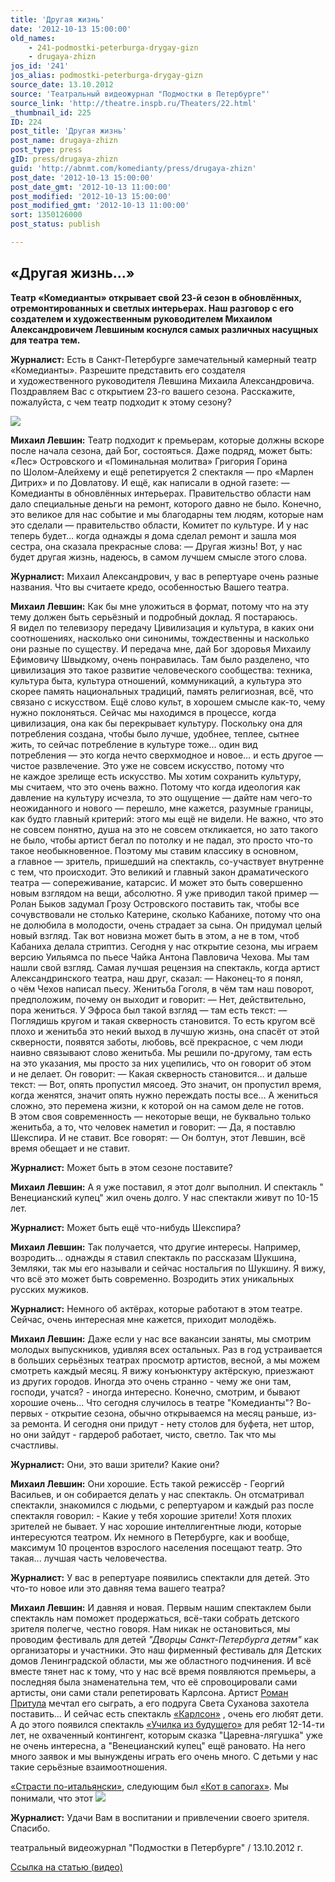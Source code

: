 ```yaml
---
title: 'Другая жизнь'
date: '2012-10-13 15:00:00'
old_names:
    - 241-podmostki-peterburga-drygay-gizn
    - drugaya-zhizn
jos_id: '241'
jos_alias: podmostki-peterburga-drygay-gizn
source_date: 13.10.2012
source: 'Театральный видеожурнал "Подмостки в Петербурге"'
source_link: 'http://theatre.inspb.ru/Theaters/22.html'
_thumbnail_id: 225
ID: 224
post_title: 'Другая жизнь'
post_name: drugaya-zhizn
post_type: press
gID: press/drugaya-zhizn
guid: 'http://abnmt.com/komedianty/press/drugaya-zhizn'
post_date: '2012-10-13 15:00:00'
post_date_gmt: '2012-10-13 11:00:00'
post_modified: '2012-10-13 15:00:00'
post_modified_gmt: '2012-10-13 11:00:00'
sort: 1350126000
post_status: publish

---
```


## «Другая жизнь…»


**Театр «Комедианты» открывает свой 23-й сезон в обновлённых, отремонтированных и светлых интерьерах. Наш разговор с его создателем и художественным руководителем Михаилом Александровичем Левшиным коснулся самых различных насущных для театра тем.**


**Журналист:** Есть в Санкт-Петербурге замечательный камерный театр «Комедианты». Разрешите представить его создателя и художественного руководителя Левшина Михаила Александровича. Поздравляем Вас с открытием 23-го вашего сезона. Расскажите, пожалуйста, с чем театр подходит к этому сезону?


![](../k-otkrytiyu-novogo-sezona/image-01.jpg)


**Михаил Левшин:** Театр подходит к премьерам, которые должны вскоре после начала сезона, дай Бог, состояться. Даже подряд, может быть: «Лес» Островского и «Поминальная молитва» Григория Горина по Шолом-Алейхему и ещё репетируется 2 спектакля — про «Марлен Дитрих» и по Довлатову. И ещё, как написали в одной газете: — Комедианты в обновлённых интерьерах. Правительство области нам дало специальные деньги на ремонт, которого давно не было. Конечно, это великое для нас событие и мы благодарны тем людям, которые нам это сделали — правительство области, Комитет по культуре. И у нас теперь будет… когда однажды я дома сделал ремонт и зашла моя сестра, она сказала прекрасные слова: — Другая жизнь! Вот, у нас будет другая жизнь, надеюсь, в самом лучшем смысле этого слова.


**Журналист:** Михаил Александрович, у вас в репертуаре очень разные названия. Что вы считаете кредо, особенностью Вашего театра.


**Михаил Левшин:** Как бы мне уложиться в формат, потому что на эту тему должен быть серьёзный и подробный доклад. Я постараюсь. Я видел по телевизору передачу Цивилизация и культура, в каких они соотношениях, насколько они синонимы, тождественны и насколько они разные по существу. И передача мне, дай Бог здоровья Михаилу Ефимовичу Швыдкому, очень понравилась. Там было разделено, что цивилизация это такое развитие человеческого сообщества: техника, культура быта, культура отношений, коммуникаций, а культура это скорее память национальных традиций, память религиозная, всё, что связано с искусством. Ещё слово культ, в хорошем смысле как-то, чему нужно поклоняться. Сейчас мы находимся в процессе, когда цивилизация, она как бы перекрывает культуру. Поскольку она для потребления создана, чтобы было лучше, удобнее, теплее, сытнее жить, то сейчас потребление в культуре тоже… один вид потребления — это когда нечто сверхмодное и новое… и есть другое — чистое развлечение. Это уже не совсем искусство, потому что не каждое зрелище есть искусство. Мы хотим сохранить культуру, мы считаем, что это очень важно. Потому что когда идеология как давление на культуру исчезла, то это ощущение — дайте нам чего-то неожиданного и нового — перешло, мне кажется, разумные границы, как будто главный критерий: этого мы ещё не видели. Не важно, что это не совсем понятно, душа на это не совсем откликается, но зато такого не было, чтобы артист бегал по потолку и не падал, это просто что-то такое необыкновенное. Поэтому мы ставим классику в основном, а главное — зритель, пришедший на спектакль, со-участвует внутренне с тем, что происходит. Это великий и главный закон драматического театра — сопереживание, катарсис. И может это быть совершенно новым взглядом на вещи, абсолютно. Я уже приводил такой пример — Ролан Быков задумал Грозу Островского поставить так, чтобы все сочувствовали не столько Катерине, сколько Кабанихе, потому что она не долюбила в молодости, очень страдает за сына. Он придумал целый новый взгляд. Так вот новизна может быть в этом, а не в том, чтоб Кабаниха делала стриптиз. Сегодня у нас открытие сезона, мы играем версию Уильямса по пьесе Чайка Антона Павловича Чехова. Мы там нашли свой взгляд. Самая лучшая рецензия на спектакль, когда артист Александринского театра, наш друг, сказал: — Наконец-то я понял, о чём Чехов написал пьесу. Женитьба Гоголя, в чём там наш поворот, предположим, почему он выходит и говорит: — Нет, действительно, пора жениться. У Эфроса был такой взгляд — там есть текст: — Поглядишь кругом и такая скверность становится. То есть кругом всё плохо и женитьба это некий выход в лучшую жизнь, она спасёт от этой скверности, появятся заботы, любовь, всё прекрасное, с чем люди наивно связывают слово женитьба. Мы решили по-другому, там есть на это указания, мы просто за них уцепились, что он говорит об этом и не делает. Он говорит: — Какая скверность становится… и дальше текст: — Вот, опять пропустил мясоед. Это значит, он пропустил время, когда женятся, значит опять нужно переждать посты все… А жениться сложно, это перемена жизни, к которой он на самом деле не готов. В этом своя современность — некоторые вещи, не буквально только женитьба, а то, что человек наметил и говорит: — Да, я поставлю Шекспира. И не ставит. Все говорят: — Он болтун, этот Левшин, всё время обещает и не ставит.


**Журналист:** Может быть в этом сезоне поставите?


**Михаил Левшин:** А я уже поставил, я этот долг выполнил. И спектакль " Венецианский купец" жил очень долго. У нас спектакли живут по 10-15 лет.


**Журналист:** Может быть ещё что-нибудь Шекспира?


**Михаил Левшин:** Так получается, что другие интересы. Например, возродить... однажды я ставил спектакль по рассказам Шукшина, Земляки, так мы его называли и сейчас ностальгия по Шукшину. Я вижу, что всё это может быть современно. Возродить этих уникальных русских мужиков.


**Журналист:** Немного об актёрах, которые работают в этом театре. Сейчас, очень интересная мне кажется, приходит молодёжь.


**Михаил Левшин:** Даже если у нас все вакансии заняты, мы смотрим молодых выпускников, удивляя всех остальных. Раз в год устраивается в больших серьёзных театрах просмотр артистов, весной, а мы можем смотреть каждый месяц. Я вижу конъюнктуру актёрскую, приезжают из других городов. Иногда это очень странно - чему же они там, господи, учатся? - иногда интересно. Конечно, смотрим, и бывают хорошие очень... Что сегодня случилось в театре "Комедианты"? Во-первых - открытие сезона, обычно открываемся на месяц раньше, из-за ремонта. И сегодня они придут - нету столов для буфета, нет штор, но они зайдут - гардероб работает, чисто, светло. Так что мы счастливы.


**Журналист:** Они, это ваши зрители? Какие они?


**Михаил Левшин:** Они хорошие. Есть такой режиссёр - Георгий Васильев, и он собирается делать у нас спектакль. Он отсматривал спектакли, знакомился с людьми, с репертуаром и каждый раз после спектакля говорил: - Какие у тебя хорошие зрители! Хотя плохих зрителей не бывает. У нас хорошие интеллигентные люди, которые интересуются театром. Их немного в Петербурге, как и вообще, максимум 10 процентов взрослого населения посещают театр. Это такая... лучшая часть человечества.


**Журналист:** У вас в репертуаре появились спектакли для детей. Это что-то новое или это давняя тема вашего театра?


**Михаил Левшин:** И давняя и новая. Первым нашим спектаклем были спектакль нам поможет продержаться, всё-таки собрать детского зрителя полегче, честно говоря. Нам никак не остановиться, мы проводим фестиваль для детей _"Дворцы Санкт-Петербурга детям"_ как организаторы и участники. Это наш фирменный фестиваль для Детских домов Ленинградской области, мы же областного подчинения. И всё вместе тянет нас к тому, что у нас всё время появляются премьеры, а последняя была знаменательна тем, что её спровоцировали сами артисты, они сами стали репетировать Карлсона. Артист [Роман Притула][0] мечтал его сыграть, а его подруга Света Суханова захотела поставить... И сейчас есть спектакль [«Карлсон»][2] , очень его любят дети. А до этого появился спектакль [«Училка из будущего»][3] для ребят 12-14-ти лет, не охваченный контингент, которым сказка "Царевна-лягушка" уже не очень интересна, а "Венецианский купец" ещё рановато. На него много заявок и мы вынуждены играть его очень много. С детьми у нас такие серьёзные взаимоотношения.


[«Страсти по-итальянски»][4], следующим был [«Кот в сапогах»][5]. Мы понимали, что этот [
![](image-02.jpg)
][2]


**Журналист:** Удачи Вам в воспитании и привлечении своего зрителя. Спасибо.


театральный видеожурнал "Подмостки в Петербурге" / 13.10.2012 г.


[Ссылка на статью (видео)][6]

[0]: ../../person/roman-pritula "Роман Притула"
[2]: ../../performance/karlson "Карлсон"
[3]: ../../performance/uchilka-iz-buduschego "Училка из будущего"
[4]: ../../performance/strasti-po-italyanski "Страсти по-итальянски"
[5]: ../../performance/kot-v-sapogakh "Кот в сапогах"
[6]: http://theatre.inspb.ru/Theaters/22.html